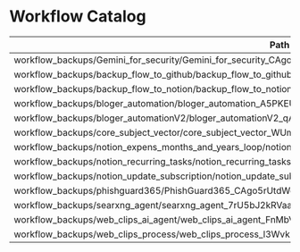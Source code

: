 # Workflow Catalog

| Path | Name | Nodes | Tags | Size | SHA1 |
|---|---:|---:|---|---:|---|
| workflow_backups/Gemini_for_security/Gemini_for_security_CAgo5rUtdWqqWmcs.json | Gemini_for_security | 14 |  | 18842 | 320cfcdb63 |
| workflow_backups/backup_flow_to_github/backup_flow_to_github_soRKLXD9NcyyJAzz.json | backup_flow_to_github | 13 |  | 17145 | 9a8d764b3c |
| workflow_backups/backup_flow_to_notion/backup_flow_to_notion_FfdH5Y4KH7kP3nES.json | backup_flow_to_notion | 12 |  | 19550 | 8fc5a06af7 |
| workflow_backups/bloger_automation/bloger_automation_A5PKEUOPYTWxtN9u.json | bloger_automation | 24 |  | 39708 | 6badb1a503 |
| workflow_backups/bloger_automationV2/bloger_automationV2_qAchpRmYTNmVuivw.json | bloger_automationV2 | 31 |  | 54612 | 467ffa8a02 |
| workflow_backups/core_subject_vector/core_subject_vector_WUmV5IOao23PYVxp.json | core_subject_vector | 15 |  | 16445 | 674aa8debf |
| workflow_backups/notion_expens_months_and_years_loop/notion_expens_months_and_years_loop_sWUGxQttFBtG9M00.json | notion_expens_months_and_years_loop | 9 |  | 9444 | f1d600e556 |
| workflow_backups/notion_recurring_tasks/notion_recurring_tasks_JtxA8ngj0xKivwCU.json | notion_recurring_tasks | 7 |  | 7024 | f03d46457d |
| workflow_backups/notion_update_subscription/notion_update_subscription_EiqHJh9WJ2EKSyeS.json | notion_update_subscription | 8 |  | 8500 | 4ed270bf06 |
| workflow_backups/phishguard365/PhishGuard365_CAgo5rUtdWqqWmcs.json | PhishGuard365 | 10 |  | 12342 | ac0d43aa7e |
| workflow_backups/searxng_agent/searxng_agent_7rU5bJ2kRVaatK9G.json | searxng_agent | 11 |  | 10062 | 2c12064746 |
| workflow_backups/web_clips_ai_agent/web_clips_ai_agent_FnMbVGv8qfuCf7QK.json | web_clips_ai_agent | 16 |  | 17634 | 3aa996202a |
| workflow_backups/web_clips_process/web_clips_process_l3WvkMaKiro3TsZT.json | web_clips_process | 13 |  | 14357 | 33815559c7 |
